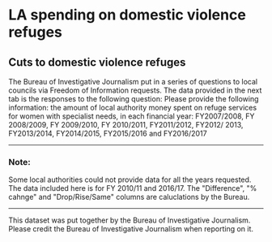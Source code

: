 # LA spending on domestic violence refuges

## Cuts to domestic violence refuges

The Bureau of Investigative Journalism put in a series of questions to local councils via Freedom of Information requests. 
The data provided in the next tab is the responses to the following question:
Please provide the following information: the amount of local authority money spent on refuge services for women with specialist needs, in each financial year:  FY2007/2008, FY 2008/2009, FY 2009/2010, FY 2010/2011, FY2011/2012, FY2012/ 2013, FY2013/2014, FY2014/2015, FY2015/2016 and FY2016/2017

------

### Note: 
Some local authorities could not provide data for all the years requested. The data included here is for FY 2010/11 and 2016/17.
The "Difference", "% cahnge" and "Drop/Rise/Same" columns are caluclations by the Bureau.

------

This dataset was put together by the Bureau of Investigative Journalism. Please credit the Bureau of Investigative Journalism when reporting on it.
